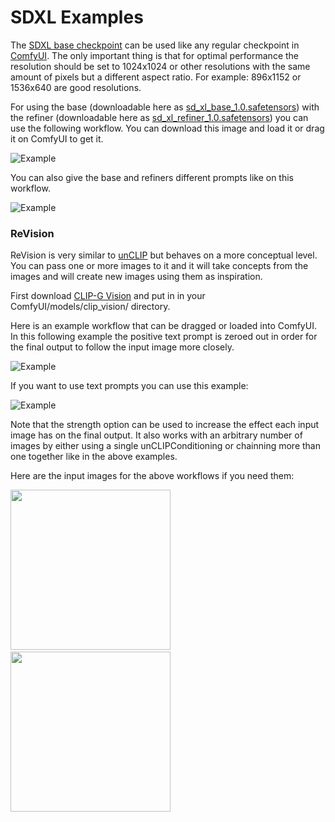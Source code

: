 # SDXL Examples

The [SDXL base checkpoint](https://huggingface.co/stabilityai/stable-diffusion-xl-base-1.0/tree/main) can be used like any regular checkpoint in [ComfyUI](https://github.com/comfyanonymous/ComfyUI). The only important thing is that for optimal performance the resolution should be set to 1024x1024 or other resolutions with the same amount of pixels but a different aspect ratio.
For example: 896x1152 or 1536x640 are good resolutions.

For using the base (downloadable here as [sd_xl_base_1.0.safetensors](https://huggingface.co/stabilityai/stable-diffusion-xl-base-1.0/tree/main)) with the refiner (downloadable here as [sd_xl_refiner_1.0.safetensors](https://huggingface.co/stabilityai/stable-diffusion-xl-refiner-1.0/tree/main)) you can use the following workflow. You can download this image and load it or drag it on ComfyUI to get it.

![Example](sdxl_simple_example.png)

You can also give the base and refiners different prompts like on this workflow.

![Example](sdxl_refiner_prompt_example.png)


### ReVision

ReVision is very similar to [unCLIP](../unclip) but behaves on a more conceptual level. You can pass one or more images to it and it will take concepts from the images and will create new images using them as inspiration.

First download [CLIP-G Vision](https://huggingface.co/comfyanonymous/clip_vision_g/blob/main/clip_vision_g.safetensors) and put in in your ComfyUI/models/clip_vision/ directory.


Here is an example workflow that can be dragged or loaded into ComfyUI. In this following example the positive text prompt is zeroed out in order for the final output to follow the input image more closely.

![Example](sdxl_revision_zero_positive.png)


If you want to use text prompts you can use this example:

![Example](sdxl_revision_text_prompts.png)

Note that the strength option can be used to increase the effect each input image has on the final output. It also works with an arbitrary number of images by either using a single unCLIPConditioning or chainning more than one together like in the above examples.

Here are the input images for the above workflows if you need them:

<img src="../unclip/mountains.png" width="256" /><span>&nbsp;&nbsp;&nbsp;&nbsp;&nbsp;&nbsp;&nbsp;&nbsp;</span><img src="../unclip/sunset.png" width="256" />
